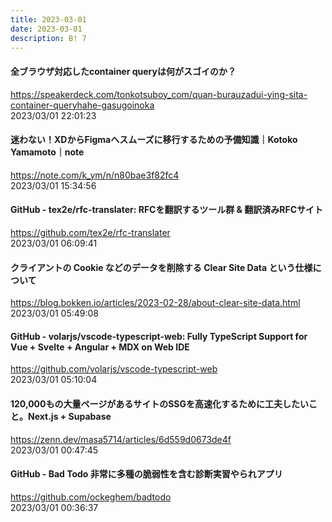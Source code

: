```yaml
---
title: 2023-03-01
date: 2023-03-01
description: B! 7
---
```


#### 全ブラウザ対応したcontainer queryは何がスゴイのか？
https://speakerdeck.com/tonkotsuboy_com/quan-burauzadui-ying-sita-container-queryhahe-gasugoinoka<br>
2023/03/01 22:01:23<br>


#### 迷わない！XDからFigmaへスムーズに移行するための予備知識｜Kotoko Yamamoto｜note
https://note.com/k_ym/n/n80bae3f82fc4<br>
2023/03/01 15:34:56<br>


#### GitHub - tex2e/rfc-translater: RFCを翻訳するツール群 & 翻訳済みRFCサイト
https://github.com/tex2e/rfc-translater<br>
2023/03/01 06:09:41<br>


#### クライアントの Cookie などのデータを削除する Clear Site Data という仕様について
https://blog.bokken.io/articles/2023-02-28/about-clear-site-data.html<br>
2023/03/01 05:49:08<br>


#### GitHub - volarjs/vscode-typescript-web: Fully TypeScript Support for Vue + Svelte + Angular + MDX on Web IDE
https://github.com/volarjs/vscode-typescript-web<br>
2023/03/01 05:10:04<br>


#### 120,000もの大量ページがあるサイトのSSGを高速化するために工夫したいこと。Next.js + Supabase
https://zenn.dev/masa5714/articles/6d559d0673de4f<br>
2023/03/01 00:47:45<br>


#### GitHub - Bad Todo 非常に多種の脆弱性を含む診断実習やられアプリ
https://github.com/ockeghem/badtodo<br>
2023/03/01 00:36:37<br>


